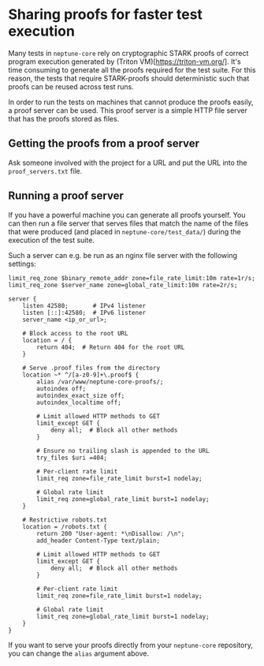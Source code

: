 # Sharing proofs for faster test execution

Many tests in `neptune-core` rely on cryptographic STARK proofs of correct
program execution generated by (Triton VM)[https://triton-vm.org/]. It's time
consuming to generate all the proofs required for the test suite. For this
reason, the tests that require STARK-proofs should deterministic such that
proofs can be reused across test runs.

In order to run the tests on machines that cannot produce the proofs easily, a
proof server can be used. This proof server is a simple HTTP file server that
has the proofs stored as files.

## Getting the proofs from a proof server
Ask someone involved with the project for a URL and put the URL into the
`proof_servers.txt` file.

## Running a proof server
If you have a powerful machine you can generate all proofs yourself. You can
then run a file server that serves files that match the name of the files that
were produced (and placed in `neptune-core/test_data/`) during the execution of
the test suite.

Such a server can e.g. be run as an nginx file server with the following
settings:

```nginx
limit_req_zone $binary_remote_addr zone=file_rate_limit:10m rate=1r/s;
limit_req_zone $server_name zone=global_rate_limit:10m rate=2r/s;

server {
    listen 42580;       # IPv4 listener
    listen [::]:42580;  # IPv6 listener
    server_name <ip_or_url>;

    # Block access to the root URL
    location = / {
        return 404;  # Return 404 for the root URL
    }

    # Serve .proof files from the directory
    location ~* ^/[a-z0-9]+\.proof$ {
        alias /var/www/neptune-core-proofs/;
        autoindex off;
        autoindex_exact_size off;
        autoindex_localtime off;

        # Limit allowed HTTP methods to GET
        limit_except GET {
            deny all;  # Block all other methods
        }

        # Ensure no trailing slash is appended to the URL
        try_files $uri =404;

        # Per-client rate limit
        limit_req zone=file_rate_limit burst=1 nodelay;

        # Global rate limit
        limit_req zone=global_rate_limit burst=1 nodelay;
    }

    # Restrictive robots.txt
    location = /robots.txt {
        return 200 "User-agent: *\nDisallow: /\n";
        add_header Content-Type text/plain;

        # Limit allowed HTTP methods to GET
        limit_except GET {
            deny all;  # Block all other methods
        }

        # Per-client rate limit
        limit_req zone=file_rate_limit burst=1 nodelay;

        # Global rate limit
        limit_req zone=global_rate_limit burst=1 nodelay;
    }
}

```

If you want to serve your proofs directly from your `neptune-core` repository,
you can change the `alias` argument above.
